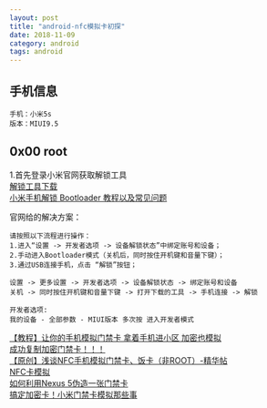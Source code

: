 ```yaml
---
layout: post
title: "android-nfc模拟卡初探"
date: 2018-11-09
category: android
tags: android
---
```


## 手机信息
```
手机：小米5s
版本：MIUI9.5
```
## 0x00 root

1.首先登录小米官网获取解锁工具  
[解锁工具下载](https://unlock.update.miui.com)  
[小米手机解锁 Bootloader 教程以及常见问题](http://www.miui.com/thread-3367802-1-1.html)  

官网给的解决方案：  
```
请按照以下流程进行操作：
1.进入“设置 -> 开发者选项 -> 设备解锁状态”中绑定账号和设备；
2.手动进入Bootloader模式（关机后，同时按住开机键和音量下键）；
3.通过USB连接手机，点击 “解锁”按钮；
```

```
设置 -> 更多设置 -> 开发者选项 -> 设备解锁状态 -> 绑定账号和设备  
关机 -> 同时按住开机键和音量下键 -> 打开下载的工具 -> 手机连接 -> 解锁  
```
```
开发者选项:
我的设备 - 全部参数 - MIUI版本 多次按 进入开发者模式  
```

[【教程】让你的手机模拟门禁卡 拿着手机进小区 加密也模拟](http://www.miui.com/thread-5869303-1-1.html)  
[成功复制加密门禁卡！！！](http://tieba.baidu.com/p/5759500931)  
[【原创】浅谈NFC手机模拟门禁卡、饭卡（非ROOT）-精华帖](https://club.huawei.com/thread-12231900-1-1.html)  
[NFC卡模拟](https://www.coolapk.com/apk/com.yuanwofei.cardemulator)  
[如何利用Nexus 5伪造一张门禁卡](https://www.freebuf.com/geek/80368.html)  
[搞定加密卡！小米门禁卡模拟那些事](http://www.jinciwei.cn/f268134.html)







